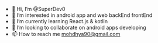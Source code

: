 - 👋 Hi, I’m @SuperDev0
- 👀 I’m interested in android app and web backEnd frontEnd
- 🌱 I’m currently learning React.js & kotlin 
- 💞️ I’m looking to collaborate on android apps developing 
- 📫 How to reach me mohdhya90@gmail.com 

<!---
SuperDev0/SuperDev0 is a ✨ special ✨ repository because its `README.md` (this file) appears on your GitHub profile.
You can click the Preview link to take a look at your changes.
--->
